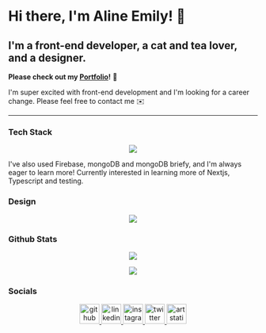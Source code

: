 # Hi there, I'm Aline Emily! 👋

## I'm a front-end developer, a cat and tea lover, and a designer.

<!-- ![I'm currently learning front-end development.✨](https://cdna.artstation.com/p/users/covers/000/863/824/default/c6375184dd298ec4283b8cf7c96c42bb.jpg) -->

**Please check out my [Portfolio](https://line-em-portfolio.netlify.app/)!** 🎉

I'm super excited with front-end development and I'm looking for a career change. Please feel free to contact me ✉️

---

### Tech Stack

<p align="center">
    <img src="https://skillicons.dev/icons?i=js,html,css,react,nextjs,git,astro,styledcomponents,tailwind" />
	</p>
I've also used Firebase, mongoDB and mongoDB briefy, and I'm always eager to learn more! Currently interested in learning more of Nextjs, Typescript and testing.

### Design

<p align="center">
    <img src="https://skillicons.dev/icons?i=ae,ai,ps,pr" />
	</p>
	
### Github Stats  

<p align="center">
<img src="https://github-readme-stats.vercel.app/api/top-langs/?username=line-em&hide_border=true&show_icons=true&theme=radical&layout=donut" />
    </p>
    <p align="center">
<img src="https://streak-stats.demolab.com/demo/?user=line-em&theme=radical&hide_border=true&border_radius=4.5&locale=en&date_format=&mode=weekly&exclude_days=&type=svg&card_width=450&background-type=solid&properties=background" />
    </p>

### Socials

<p align="center">
						<a
							href="https://github.com/line-em"
							target="_blank"
							rel="noopener noreferrer"
						>
							<img
								src="https://skillicons.dev/icons?i=github"
								alt="github"
								height="40"
							/>
						</a>
						<a
							href="https://www.linkedin.com/in/alineemily/"
							target="_blank"
							rel="noopener noreferrer"
						>
							<img
								src="https://skillicons.dev/icons?i=linkedin"
								alt="linkedin"
								height="40"
							/>
						</a>
						<a
							href="https://www.instagram.com/line.artsy/"
							target="_blank"
							rel="noopener noreferrer"
						>
							<img
								src="https://skillicons.dev/icons?i=instagram"
								alt="instagram"
								height="40"
							/>
						</a>
						<a
							href="https://twitter.com/line_artsy"
							target="_blank"
							rel="noopener noreferrer"
						>
							<img
								src="https://skillicons.dev/icons?i=twitter"
								alt="twitter"
								height="40"
							/>
						</a>
<a
							href="https://www.artstation.com/alineemily"
							target="_blank"
							rel="noopener noreferrer"
						>
<img
								src="https://cdn.worldvectorlogo.com/logos/artstation-1.svg"
								alt="artstation"
								height="40"
							/>
</a>
</p>
